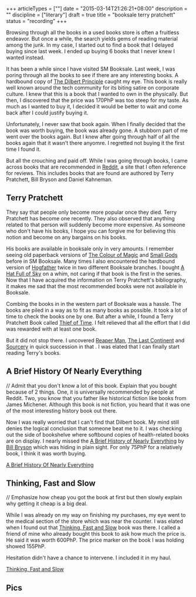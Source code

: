 +++
articleTypes = [""]
date = "2015-03-14T21:26:21+08:00"
description = ""
discipline = ["literary"]
draft = true
title = "booksale terry pratchett"
status = "recording"
+++

Browsing through all the books in a used books store is often a fruitless endeavor. But once a while, the search yields gems of reading material among the junk. In my case, I started out to find a book that I delayed buying since last week. I ended up buying 6 books that I never knew I wanted instead.


It has been a while since I have visited SM Booksale. Last week, I was poring through all the books to see if there are any interesting books. A hardbound copy of  [The Dilbert Principle](http://address) caught my eye. This book is really well known around the tech community for its biting satire on corporate culture. I knew that this is a book that I wanted to own in the physically. But then, I discovered that the price was 170PhP was too steep for my taste. As much as I wanted to buy it, I decided it would be better to wait and come back after I could justify buying it.

Unfortunately, I never saw that book again. When I finally decided that the book was worth buying, the book was already gone. A stubborn part of me went over the books again. But I knew after going through half of all the books again that it wasn't there anyomre. I regretted not buying it the first time I found it.

But all the crouching and <!-- verb that denotes crawling into tight spaces  --> paid off. While I was going through books, I came across books that are recommended in [Reddit](http://address), a site that I often reference for reviews. This includes books that are found are authored by Terry Pratchett, Bill Bryson and Daniel Kahneman.

## Terry Pratchett
They say that people only become more popular once they died. Terry Pratchett has become one recently. They also observed that anything related to that person will suddenly become more expensive. As someone who don't have his books, I hope you can forgive me for believing this notion and become <!-- noun that means very observant --> on any bargains on his books.

His books are available in booksale only in very <!-- adjective that means very infrequent, sparse --> amounts. I remember seeing old paperback versions of [The Colour of Magic](http://address) and [Small Gods](http://address) before in SM Booksale. Many times I also encountered the hardbound version of [Hogfather](http://address) twice in two different Booksale branches. I bought [A Hat Full of Sky](http://address) on a whim, not caring if that book is the first in the series. Now that I have acquired the information on Terry Pratchett's bibliography, it makes me sad that the most recommended books were not available in Booksale.

Combing the books in <!-- noun that means the lower area/part of a shelf/bookshelf --> in the western part of Booksale was a hassle. The books are piled in a way as to fit as many books as possible. It took a lot of time to check the books one by one. But after a while, I found a Terry Pratchett Book called [Thief of Time](http://address). I felt relieved that all the effort that I did was rewarded with at least one book.

But it did not stop there. I uncovered [Reaper Man](http://address), [The Last Continent](http://address) and [Sourcery](http://address) in quick succession in that <!-- adjective that means a suffocating small place -->. I was elated that I can finally start reading Terry's books.

## A Brief History Of Nearly Everything

// Admit that you don't know a lot of this book. Explain that you bought because of 2 things. One, it is universally recommended by people at Reddit. Two, you know that you father like historical fiction like books from James Michener. Although this book is not fiction, you heard that it was one of the most interesting history book out there.

Now I was really worried that I can't find that Dilbert book. My mind still denies the logical conclusion that someone beat me to it. I was checking out the side of bookshelve where softbound copies of health-related books are on display. I nearly missed the [A Brief History of Nearly Everything]() by [Bill Bryson]() which was hiding in plain sight. For only 75PhP for a relatively book, I think it was worth buying.

[A Brief History Of Nearly Everything](http://i.imgur.com/RhcOHDem.jpg)


## Thinking, Fast and Slow
// Emphasize how cheap you got the book at first but then slowly explain why getting it cheap is a big deal.

While I was already on my way on finishing my purchases, my eye went to the medical section of the store which was near the counter. I was elated when I found out that [Thinking, Fast and Slow]() book was there. I called a friend of mine who already bought this book to ask how much the price is. He said it was worth 600PhP. The price marker on the book I was holding showed 155PhP.

Hesitation didn't have a chance to intervene. I included it in my haul.

[Thinking, Fast and Slow](http://i.imgur.com/baCc3J4m.jpg)

## Pics
